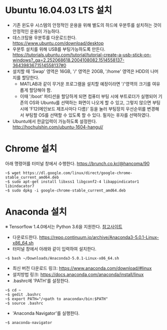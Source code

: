 # Ubuntu 16.04.03 LTS 설치
* 기존 윈도우 시스템의 안정적인 운용을 위해 별도의 하드에 우분투를 설치하는 것이 안정적인 운용이 가능하다.
* 데스크탑용 우분투를 다운로드한다.<br />https://www.ubuntu.com/download/desktop
* 우분투 설치를 위해 USB를 부팅가능하도록 만든다.<br />https://tutorials.ubuntu.com/tutorial/tutorial-create-a-usb-stick-on-windows?_ga=2.252068618.2004108082.1514558137-364398367.1514558137#0
* 설치할 때 'Swap' 영역은 16GB, '/' 영역은 20GB, '/home' 영역은 HDD의 나머지를 할당한다.
  * MATLAB과 같이 무거운 프로그램을 설치할 예정이라면 '/'영역의 크기를 여유롭게 할당해야 함.
  * 이때 '/boot' 파티션을 할당하게 되면 컴퓨터 부팅 시에 부트로더가 실행되어 기존의 OS와 Ubuntu를 선택하는 화면이 나오게 할 수 있고, 그렇지 않으면 부팅 시에 'F12(메인보드 제조사마다 다름)' 등을 눌러 부팅장치 우선순위를 변경해서 부팅할 OS를 선택할 수 있도록 할 수 있다. 필자는 후자를 선택하였다.
* Ubuntu에서 한글입력이 가능하도록 설정한다.<br />http://hochulshin.com/ubuntu-1604-hangul/

# Chrome 설치
아래 명령어를 터미널 창에서 수행한다. https://brunch.co.kr/@hancoma/90
```
~$ wget https://dl.google.com/linux/direct/google-chrome-stable_current_amd64.deb
~$ sudo apt-get install libxss1 libgconf2-4 libappindicator1 libindacator7
~$ sudo dpkg -i google-chrome-stable_current_amd64.deb
```

# Anaconda 설치
※ Tensorflow 1.4.0에서는 Python 3.6을 지원한다. [참고사이트](https://www.tensorflow.org/install/install_linux#python_36)
* 다운로드한다. https://repo.continuum.io/archive/Anaconda3-5.0.1-Linux-x86_64.sh
* 터미널 창에서 아래와 같이 입력하여 설치한다.
```
~$ bash ~/Downloads/Anaconda3-5.0.1-Linux-x86_64.sh
```
  * 최신 버전 다운로드 링크: https://www.anaconda.com/download/#linux
  * 설치방법 링크: https://docs.anaconda.com/anaconda/install/linux
* .bashrc에 'PATH'를 설정한다.
```
~$ cd ~
~$ gedit .bashrc
~$ export PATH="/<path to anaconda>/bin:$PATH"
~$ source .bashrc
```
* 'Anaconda Navigator'를 실행한다.
```
~$ anaconda-navigator
```
